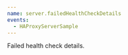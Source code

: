 ```yaml
---
name: server.failedHealthCheckDetails
events:
  - HAProxyServerSample
---
```


Failed health check details.